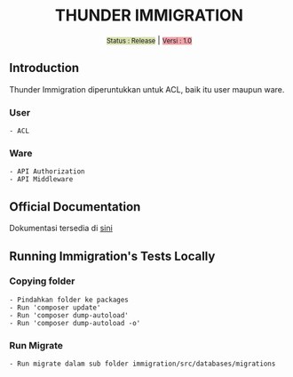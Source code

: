 <h1 align="center">THUNDER IMMIGRATION</h1>

<p align="center">
<small style="background-color:#d9e0b0">Status : Release</small> | 
<small style="background-color:#f0a4ab">Versi : 1.0</small>
</p>

## Introduction

Thunder Immigration diperuntukkan untuk ACL, baik itu user maupun ware.

### User

	- ACL

### Ware
	
	- API Authorization
	- API Middleware

## Official Documentation

Dokumentasi tersedia di <a href="https://github.com/ThunderID/Repositories/wiki/%5BDOMAIN%5D-Immigration---Versi-1.0">sini</a>

## Running Immigration's Tests Locally

### Copying folder

	- Pindahkan folder ke packages
	- Run 'composer update'
	- Run 'composer dump-autoload'
	- Run 'composer dump-autoload -o'

### Run Migrate

	- Run migrate dalam sub folder immigration/src/databases/migrations
